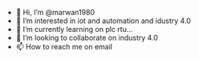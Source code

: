 - 👋 Hi, I’m @marwan1980
- 👀 I’m interested in iot and automation and idustry 4.0
- 🌱 I’m currently learning on plc rtu...
- 💞️ I’m looking to collaborate on industry 4.0
- 📫 How to reach me on email

<!---
marwan1980/marwan1980 is a ✨ special ✨ repository because its `README.md` (this file) appears on your GitHub profile.
You can click the Preview link to take a look at your changes.
--->
